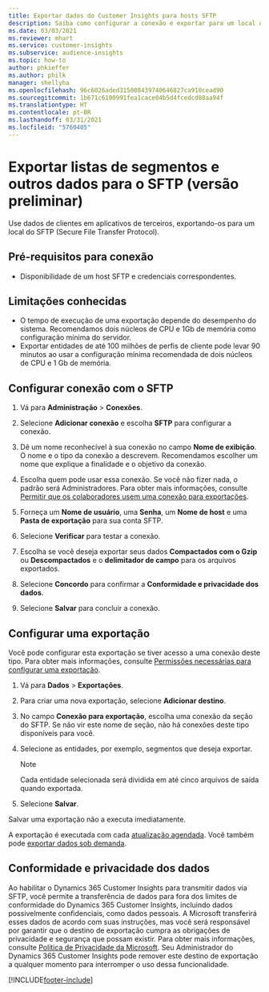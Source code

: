 ```yaml
---
title: Exportar dados do Customer Insights para hosts SFTP
description: Saiba como configurar a conexão e exportar para um local do SFTP.
ms.date: 03/03/2021
ms.reviewer: mhart
ms.service: customer-insights
ms.subservice: audience-insights
ms.topic: how-to
author: phkieffer
ms.author: philk
manager: shellyha
ms.openlocfilehash: 96c6026aded315008439740646827ca910cead90
ms.sourcegitcommit: 1b671c6100991fea1cace04b5d4fcedcd88aa94f
ms.translationtype: HT
ms.contentlocale: pt-BR
ms.lasthandoff: 03/31/2021
ms.locfileid: "5760405"
---
```

# <a name="export-segment-lists-and-other-data-to-sftp-preview"></a>Exportar listas de segmentos e outros dados para o SFTP (versão preliminar)

Use dados de clientes em aplicativos de terceiros, exportando-os para um local do SFTP (Secure File Transfer Protocol).

## <a name="prerequisites-for-connection"></a>Pré-requisitos para conexão

- Disponibilidade de um host SFTP e credenciais correspondentes.

## <a name="known-limitations"></a>Limitações conhecidas

- O tempo de execução de uma exportação depende do desempenho do sistema. Recomendamos dois núcleos de CPU e 1Gb de memória como configuração mínima do servidor. 
- Exportar entidades de até 100 milhões de perfis de cliente pode levar 90 minutos ao usar a configuração mínima recomendada de dois núcleos de CPU e 1 Gb de memória. 

## <a name="set-up-connection-to-sftp"></a>Configurar conexão com o SFTP

1. Vá para **Administração** > **Conexões**.

1. Selecione **Adicionar conexão** e escolha **SFTP** para configurar a conexão.

1. Dê um nome reconhecível à sua conexão no campo **Nome de exibição**. O nome e o tipo da conexão a descrevem. Recomendamos escolher um nome que explique a finalidade e o objetivo da conexão.

1. Escolha quem pode usar essa conexão. Se você não fizer nada, o padrão será Administradores. Para obter mais informações, consulte [Permitir que os colaboradores usem uma conexão para exportações](connections.md#allow-contributors-to-use-a-connection-for-exports).

1. Forneça um **Nome de usuário**, uma **Senha**, um **Nome de host** e uma **Pasta de exportação** para sua conta SFTP.

1. Selecione **Verificar** para testar a conexão.

1. Escolha se você deseja exportar seus dados **Compactados com o Gzip** ou **Descompactados** e o **delimitador de campo** para os arquivos exportados.

1. Selecione **Concordo** para confirmar a **Conformidade e privacidade dos dados**.

1. Selecione **Salvar** para concluir a conexão.

## <a name="configure-an-export"></a>Configurar uma exportação

Você pode configurar esta exportação se tiver acesso a uma conexão deste tipo. Para obter mais informações, consulte [Permissões necessárias para configurar uma exportação](export-destinations.md#set-up-a-new-export).

1. Vá para **Dados** > **Exportações**.

1. Para criar uma nova exportação, selecione **Adicionar destino**.

1. No campo **Conexão para exportação**, escolha uma conexão da seção do SFTP. Se não vir este nome de seção, não há conexões deste tipo disponíveis para você.

1. Selecione as entidades, por exemplo, segmentos que deseja exportar.

   > [!NOTE]
   > Cada entidade selecionada será dividida em até cinco arquivos de saída quando exportada. 

1. Selecione **Salvar**.

Salvar uma exportação não a executa imediatamente.

A exportação é executada com cada [atualização agendada](system.md#schedule-tab). Você também pode [exportar dados sob demanda](export-destinations.md#run-exports-on-demand). 

## <a name="data-privacy-and-compliance"></a>Conformidade e privacidade dos dados

Ao habilitar o Dynamics 365 Customer Insights para transmitir dados via SFTP, você permite a transferência de dados para fora dos limites de conformidade do Dynamics 365 Customer Insights, incluindo dados possivelmente confidenciais, como dados pessoais. A Microsoft transferirá esses dados de acordo com suas instruções, mas você será responsável por garantir que o destino de exportação cumpra as obrigações de privacidade e segurança que possam existir. Para obter mais informações, consulte [Política de Privacidade da Microsoft](https://go.microsoft.com/fwlink/?linkid=396732).
Seu Administrador do Dynamics 365 Customer Insights pode remover este destino de exportação a qualquer momento para interromper o uso dessa funcionalidade.

[!INCLUDE[footer-include](../includes/footer-banner.md)]
